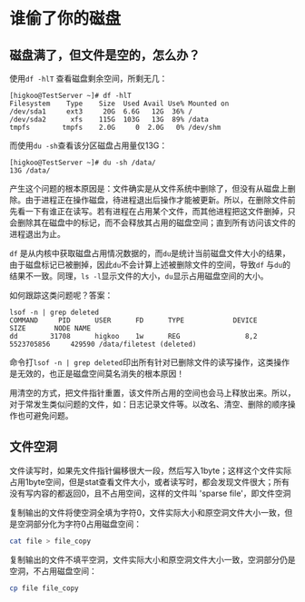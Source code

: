 # 谁偷了你的磁盘
## 磁盘满了，但文件是空的，怎么办？

使用`df -hlT` 查看磁盘剩余空间，所剩无几：

```
[higkoo@TestServer ~]# df -hlT
Filesystem    Type    Size  Used Avail Use% Mounted on
/dev/sda1     ext3     20G  6.6G   12G  36% /
/dev/sda2      xfs    115G  103G   13G  89% /data
tmpfs        tmpfs    2.0G     0  2.0G   0% /dev/shm
```

而使用`du -sh`查看该分区磁盘占用量仅13G：
```
[higkoo@TestServer ~]# du -sh /data/
13G /data/
```

产生这个问题的根本原因是：文件确实是从文件系统中删除了，但没有从磁盘上删除。由于进程正在操作磁盘，待进程退出后操作才能被更新。所以，在删除文件前先看一下有谁正在读写。若有进程在占用某个文件，而其他进程把这文件删掉，只会删除其在磁盘中的标记，而不会释放其占用的磁盘空间；直到所有访问该文件的进程退出为止。

`df` 是从内核中获取磁盘占用情况数据的，而`du`是统计当前磁盘文件大小的结果，由于磁盘标记已被删掉，因此`du`不会计算上述被删除文件的空间，导致`df` 与`du`的结果不一致。同理，`ls -l`显示文件的大小，`du`显示占用磁盘空间的大小。

如何跟踪这类问题呢？答案：
```
lsof -n | grep deleted
COMMAND     PID      USER      FD      TYPE            DEVICE       SIZE       NODE NAME
dd        31708      higkoo    1w      REG                8,2 5523705856     429590 /data/filetest (deleted)

```
命令打`lsof -n | grep deleted`印出所有针对已删除文件的读写操作，这类操作是无效的，也正是磁盘空间莫名消失的根本原因！

用清空的方式，把文件指针重置，该文件所占用的空间也会马上释放出来。所以，对于常发生类似问题的文件，如：日志记录文件等。以改名、清空、删除的顺序操作也可避免问题。

## 文件空洞

文件读写时，如果先文件指针偏移很大一段，然后写入1byte；这样这个文件实际占用1byte空间，但是stat查看文件大小，或者读写时，都会发现文件很大；所有没有写内容的都返回0，且不占用空间，这样的文件叫 'sparse file'，即文件空洞

复制输出的文件将使空洞全填为字符0，文件实际大小和原空洞文件大小一致，但是空洞部分化为字符0占用磁盘空间：
```sh
cat file > file_copy
```
复制输出的文件不填平空洞，文件实际大小和原空洞文件大小一致，空洞部分仍是空洞，不占用磁盘空间：
```sh
cp file file_copy
```
